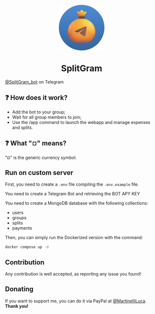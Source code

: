 <p align="center">
  <img src="./static/favicon.png" width="150" title="SplitGram">
</p>
<h1 align="center">SplitGram</h1>

[@SplitGram_bot](https://t.me/SplitGram_bot) on Telegram

## ❓ How does it work?

- Add the bot to your group;
- Wait for all group members to join;
- Use the /app command to launch the webapp and manage expenses and splits.

## ❓ What "¤" means?

"¤" is the generic currency symbol.

## Run on custom server

First, you need to create a `.env` file compiling the `.env.example` file.

You need to create a Telegram Bot and retrieving the BOT APY KEY

You need to create a MongoDB database with the following collections:

- users
- groups
- splits
- payments

Then, you can simply run the Dockerized version with the command:

```bash
docker compose up -d
```

## Contribution

Any contribution is well accepted, as reporting any issue you found!

## Donating

If you want to support me, you can do it via PayPal at [@MartinelliLuca](https://paypal.me/MartinelliLuca). **Thank you!**

